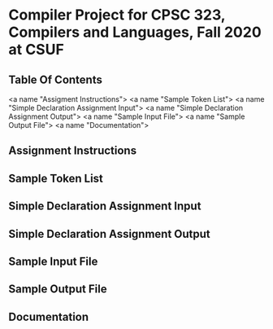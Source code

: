 # Compiler Project for CPSC 323, Compilers and Languages, Fall 2020 at CSUF

## Table Of Contents
<a name "Assigment Instructions"></a>
<a name "Sample Token List"></a>
<a name "Simple Declaration Assignment Input"></a>
<a name "Simple Declaration Assignment Output"></a>
<a name "Sample Input File"></a>
<a name "Sample Output File"></a>
<a name "Documentation"></a>





## Assignment Instructions

## Sample Token List

## Simple Declaration Assignment Input

## Simple Declaration Assignment Output

## Sample Input File

## Sample Output File

## Documentation

